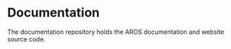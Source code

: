 # Documentation

The documentation repository holds the AROS documentation and website source code.
